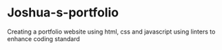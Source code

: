 # Joshua-s-portfolio
Creating a portfolio website using html, css and javascript using linters to enhance coding standard
